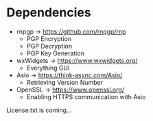 # Dependencies
 - rnpgp -> https://github.com/rnpgp/rnp 
   - PGP Encryption
   - PGP Decryption
   - PGP Key Generation
 - wxWidgets -> https://www.wxwidgets.org/
   - Everything GUI
 - Asio -> https://think-async.com/Asio/
   - Retrieving Version Number
 - OpenSSL -> https://www.openssl.org/
   - Enabling HTTPS communication with Asio
 
 License.txt is coming...
